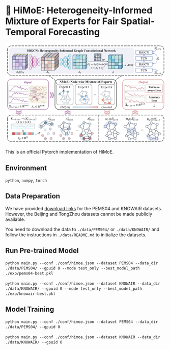 # 👋 HiMoE: Heterogeneity-Informed Mixture of Experts for Fair Spatial-Temporal Forecasting

![](./img/HiMoE.png)

This is an official Pytorch implementation of HiMoE.

## Environment
`python`, `numpy`, `torch`

## Data Preparation

We have provided [download links](https://drive.google.com/drive/folders/1vJY2eA_3dXAkWHmhrXjsCgvApTNvD2kA?usp=sharing)  for the PEMS04 and KNOWAIR datasets. However, the Beijing and TongZhou datasets cannot be made publicly available.

You need to download the data to `./data/PEMS04/` or `./data/KNOWAIR/` and follow the instructions in `./data/README.md` to initialize the datasets.

## Run Pre-trained Model
```
python main.py --conf ./conf/himoe.json --dataset PEMS04 --data_dir ./data/PEMS04/ --gpuid 0 --mode test_only --best_model_path ./exp/pems04-best.pkl

python main.py --conf ./conf/himoe.json --dataset KNOWAIR --data_dir ./data/KNOWAIR/ --gpuid 0 --mode test_only --best_model_path ./exp/knowair-best.pkl
```

## Model Training
```
python main.py --conf ./conf/himoe.json --dataset PEMS04 --data_dir ./data/PEMS04/ --gpuid 0

python main.py --conf ./conf/himoe.json --dataset KNOWAIR --data_dir ./data/KNOWAIR/ --gpuid 0
```
